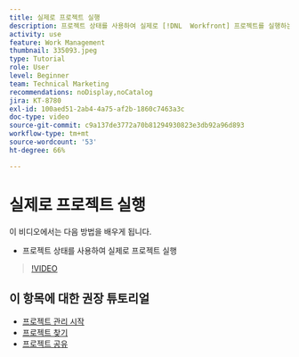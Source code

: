 ```yaml
---
title: 실제로 프로젝트 실행
description: 프로젝트 상태를 사용하여 실제로 [!DNL  Workfront] 프로젝트를 실행하는 방법을 알아봅니다.
activity: use
feature: Work Management
thumbnail: 335093.jpeg
type: Tutorial
role: User
level: Beginner
team: Technical Marketing
recommendations: noDisplay,noCatalog
jira: KT-8780
exl-id: 100aed51-2ab4-4a75-af2b-1860c7463a3c
doc-type: video
source-git-commit: c9a137de3772a70b81294930823e3db92a96d893
workflow-type: tm+mt
source-wordcount: '53'
ht-degree: 66%

---
```


# 실제로 프로젝트 실행

이 비디오에서는 다음 방법을 배우게 됩니다.

* 프로젝트 상태를 사용하여 실제로 프로젝트 실행

>[!VIDEO](https://video.tv.adobe.com/v/335093/?quality=12&learn=on)

## 이 항목에 대한 권장 튜토리얼

* [프로젝트 관리 시작](https://experienceleague.adobe.com/en/docs/workfront-learn/tutorials-workfront/manage-work/projects/getting-started-manage-a-project.md)
* [프로젝트 찾기](https://experienceleague.adobe.com/en/docs/workfront-learn/tutorials-workfront/manage-work/projects/find-projects.md)
* [프로젝트 공유](https://experienceleague.adobe.com/en/docs/workfront-learn/tutorials-workfront/manage-work/projects/share-a-project.md)
